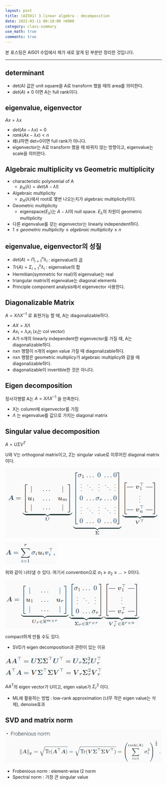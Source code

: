 ```yaml
---
layout: post
title: (AI501) 3.linear algebra - decomposition
date: 2022-03-11 00:10:00 +0900
category: class-summary
use_math: true
comments: true
---
```


본 포스팅은 AI501 수업에서 제가 새로 알게 된 부분만 정리한 것입니다.

---

## determinant

- det(A) 값은 unit square을 A로 transform 했을 때의 area를 의미한다.
- $det(A)\not ={0}$ 이면 A는 full rank이다.

## eigenvalue, eigenvector

$Ax=\lambda x$ 

- $det(Ax-\lambda x)=0$
- $rank(Ax-\lambda x)<n$
- 왜냐하면 det=0이면 full rank가 아니다.
- eigenvector는 A로 transform 했을 때 바뀌지 않는 방향이고, eigenvalue는 scale을 의미한다.

## Algebraic multiplicity vs Geometric multiplicity

- characteristic polynomial of A
  - $p_A(\lambda)=det(A-\lambda I)$
- Algebraic multiplicity
  - $p_A(\lambda)$에서 root로 몇번 나오는지가 algebraic multiplicity이다.
- Geometric multiplicity
  - eigenspace($E_\lambda$)는 $A-\lambda I$의 null space. $E_\lambda$의 차원이 geometric multiplicity
- 다른 eigenvalue를 갖는 eigenvector는 linearly independent하다.
- $1\leq geometric\;multiplicity\leq algebraic\;multiplicity\leq n$

## eigenvalue, eigenvector의 성질

- $det(A)=\Pi_{i=1}^n\lambda_i$ : eigenvalue의 곱
- $Tr(A)=\Sigma_{i=1}^n\lambda_i$ : eigenvalue의 합
- Hermitian(symmetric for real)의 eigenvalue는 real
- triangular matrix의 eigenvalue는 diagonal elements
- Principle component analysis에서 eigenvector 사용한다.

## Diagonalizable Matrix

$A=X\Lambda X^{-1}$ 로 표현가능 할 때, A는 diagonalizable하다.

- $AX=X\Lambda$
- $Ax_i=\lambda_ix_i$ ($x_i$는 col vector)
- A가 n개의 linearly independent한 eigenvector를 가질 때, A는 diagonalizable하다.
- nxn 행렬이 n개의 eigen value 가질 때 diagonalizable하다.
- nxn 행렬은 geometric multiplicy가 algebraic multiplicy와 같을 때 diagonalizable하다.
- diagonalizable이 invertible한 것은 아니다.

## Eigen decomposition

정사각행렬 A는 $A=X\Lambda X^{-1}$ 을 만족한다.

- X는 column에 eigenvector를 가짐
- $\Lambda$ 는 eigenvalue를 값으로 가지는 diagonal matrix

## Singular value decomposition

$A=U\Sigma V^T$

U와 V는 orthogonal matrix이고, $\Sigma$는 singular value로 이루어진 diagonal matrix이다.

![alt image](/public/img/220314/SVD.png)

![alt image](/public/img/220314/SVD_equation.png)

위와 같이 나타낼 수 있다. 여기서 convention으로 $\sigma_1\geq\sigma_2\geq...\gt 0$이다.

![alt image](/public/img/220314/SVD_compact.png)

compact하게 만들 수도 있다.

- SVD가 eigen decomposition과 관련이 있는 이유

![alt image](/public/img/220314/SVD_meaning.png)

$AA^T$의 eigen vector가 U이고, eigen value가 ${\Sigma_r}^2$ 이다.

- ML에 활용하는 방법 : low-rank approximation (너무 작은 eigen value는 삭제), denoise효과

## SVD and matrix norm

![alt image](/public/img/220314/SVD_norm.png)

- Frobenious norm : element-wise l2 norm
- Spectral norm : 가장 큰 singular value